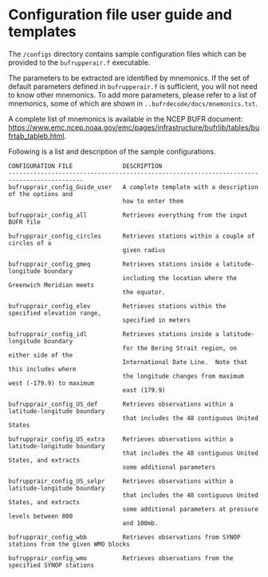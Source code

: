 # Configuration file user guide and templates

The `/configs` directory contains sample configuration files which can
be provided to the `bufrupperair.f` executable.

The parameters to be extracted are identified by mnemonics.  If the set of
default parameters defined in `bufrupperair.f` is sufficient, you will not
need to know other mnemonics.  To add more parameters, please refer
to a list of mnemonics, some of which are shown in `..bufrdecode/docs/mnemonics.txt`.  

A complete list of mnemonics is available in the NCEP BUFR document:
https://www.emc.ncep.noaa.gov/emc/pages/infrastructure/bufrlib/tables/bufrtab_tableb.html.

Following is a list and description of the sample configurations.
```
CONFIGURATION FILE              DESCRIPTION
-------------------------------------------------------------------------------------------
bufrupprair_config_Guide_user   A complete template with a description of the options and
                                how to enter them

bufrupprair_config_all          Retrieves everything from the input BUFR file

bufrupprair_config_circles      Retrieves stations within a couple of circles of a 
                                given radius

bufrupprair_config_gmeq         Retrieves stations inside a latitude-longitude boundary 
                                including the location where the Greenwich Meridian meets 
                                the equator.

bufrupprair_config_elev         Retrieves stations within the specified elevation range,
                                specified in meters

bufrupprair_config_idl          Retrieves stations inside a latitude-longitude boundary 
                                for the Bering Strait region, on either side of the 
                                International Date Line.  Note that this includes where 
                                the longitude changes from maximum west (-179.9) to maximum
                                east (179.9)

bufrupprair_config_US_def       Retrieves observations within a latitude-longitude boundary
                                that includes the 48 contiguous United States

bufrupprair_config_US_extra     Retrieves observations within a latitude-longitude boundary 
                                that includes the 48 contiguous United States, and extracts
                                some additional parameters

bufrupprair_config_US_selpr     Retrieves observations within a latitude-longitude boundary 
                                that includes the 48 contiguous United States, and extracts 
                                some additional parameters at pressure levels between 800 
                                and 100mb.
                    
bufrupprair_config_wbb          Retrieves observations from SYNOP stations from the given WMO blocks

bufrupprair_config_wmo          Retrieves observations from the specified SYNOP stations
```
